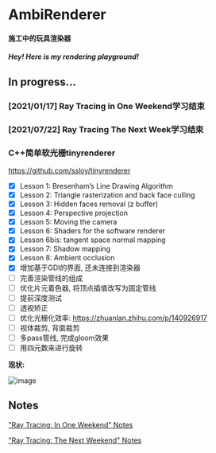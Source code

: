 ﻿# AmbiRenderer
#### 施工中的玩具渲染器

#### *Hey! Here is my rendering playground!*

## In progress...

### [2021/01/17] Ray Tracing in One Weekend学习结束

### [2021/07/22] Ray Tracing The Next Week学习结束

### C++简单软光栅tinyrenderer

https://github.com/ssloy/tinyrenderer

- [x] Lesson 1: Bresenham’s Line Drawing Algorithm
- [x] Lesson 2: Triangle rasterization and back face culling
- [x] Lesson 3: Hidden faces removal (z buffer)
- [x] Lesson 4: Perspective projection
- [x] Lesson 5: Moving the camera
- [x] Lesson 6: Shaders for the software renderer
- [x] Lesson 6bis: tangent space normal mapping
- [x] Lesson 7: Shadow mapping
- [x] Lesson 8: Ambient occlusion
- [x] 增加基于GDI的界面, 还未连接到渲染器
- [ ] 完善渲染管线的组成
- [ ] 优化片元着色器, 将顶点插值改写为固定管线
- [ ] 提前深度测试
- [ ] 透视矫正
- [ ] 优化光栅化效率: https://zhuanlan.zhihu.com/p/140926917
- [ ] 视体裁剪, 背面裁剪
- [ ] 多pass管线, 完成gloom效果
- [ ] 用四元数来进行旋转

**现状:**

![image](https://user-images.githubusercontent.com/22721612/172044682-d6a88da3-ef9d-4ac0-8456-b7539e1ba265.png)

## Notes

["Ray Tracing: In One Weekend" Notes](./Documents/Notes/Ray_Tracing_in_One_Weekend/README.md)

["Ray Tracing: The Next Weekend" Notes](./Documents/Notes/Ray_Tracing_The_Next_Week/README.md)
